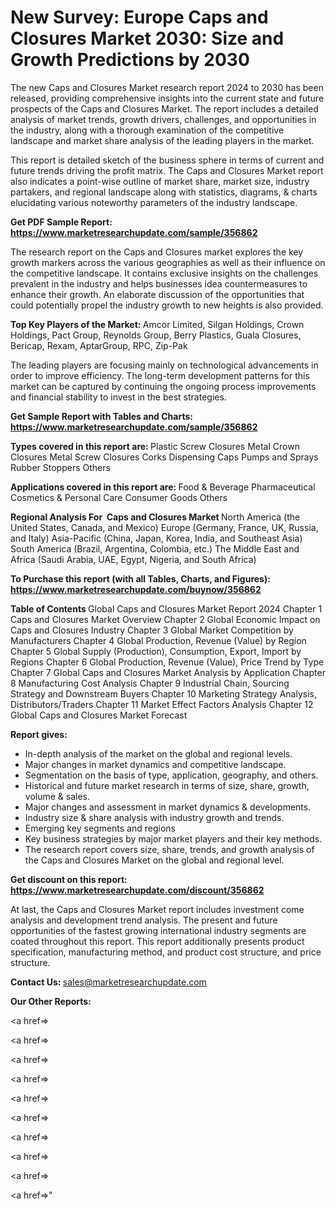 # New Survey: Europe Caps and Closures Market 2030: Size and Growth Predictions by 2030

The new Caps and Closures Market research report 2024 to 2030 has been released, providing comprehensive insights into the current state and future prospects of the Caps and Closures Market. The report includes a detailed analysis of market trends, growth drivers, challenges, and opportunities in the industry, along with a thorough examination of the competitive landscape and market share analysis of the leading players in the market.

This report is detailed sketch of the business sphere in terms of current and future trends driving the profit matrix. The Caps and Closures Market report also indicates a point-wise outline of market share, market size, industry partakers, and regional landscape along with statistics, diagrams, &amp; charts elucidating various noteworthy parameters of the industry landscape.

<strong><b>Get PDF Sample Report: <a href=https://www.marketresearchupdate.com/sample/356862>https://www.marketresearchupdate.com/sample/356862</a></b></strong>

The research report on the Caps and Closures market explores the key growth markers across the various geographies as well as their influence on the competitive landscape. It contains exclusive insights on the challenges prevalent in the industry and helps businesses idea countermeasures to enhance their growth. An elaborate discussion of the opportunities that could potentially propel the industry growth to new heights is also provided.

<strong><b>Top Key Players of the Market:
</b></strong>Amcor Limited, Silgan Holdings, Crown Holdings, Pact Group, Reynolds Group, Berry Plastics, Guala Closures, Bericap, Rexam, AptarGroup, RPC, Zip-Pak<strong><b>
</b></strong>

The leading players are focusing mainly on technological advancements in order to improve efficiency. The long-term development patterns for this market can be captured by continuing the ongoing process improvements and financial stability to invest in the best strategies.

<strong><b>Get Sample Report with Tables and Charts: <a href=https://www.marketresearchupdate.com/sample/356862>https://www.marketresearchupdate.com/sample/356862</a></b></strong>

<strong><b>Types covered in this report are:
</b></strong>Plastic Screw Closures
Metal Crown Closures
Metal Screw Closures
Corks
Dispensing Caps
Pumps and Sprays
Rubber Stoppers
Others<strong><b>
</b></strong>

<strong><b>Applications covered in this report are:
</b></strong>Food & Beverage
Pharmaceutical
Cosmetics & Personal Care
Consumer Goods
Others<strong><b>
</b></strong>

<strong><b>Regional Analysis For  Caps and Closures Market</b></strong><strong><b>
</b></strong>North America (the United States, Canada, and Mexico)
Europe (Germany, France, UK, Russia, and Italy)
Asia-Pacific (China, Japan, Korea, India, and Southeast Asia)
South America (Brazil, Argentina, Colombia, etc.)
The Middle East and Africa (Saudi Arabia, UAE, Egypt, Nigeria, and South Africa)

<strong><b>To Purchase this report (with all Tables, Charts, and Figures): <a href=https://www.marketresearchupdate.com/buynow/356862>https://www.marketresearchupdate.com/buynow/356862</a></b></strong>

<strong><b>Table of Contents</b></strong><strong><b>
</b></strong>Global Caps and Closures Market Report 2024
Chapter 1 Caps and Closures Market Overview
Chapter 2 Global Economic Impact on Caps and Closures Industry
Chapter 3 Global Market Competition by Manufacturers
Chapter 4 Global Production, Revenue (Value) by Region
Chapter 5 Global Supply (Production), Consumption, Export, Import by Regions
Chapter 6 Global Production, Revenue (Value), Price Trend by Type
Chapter 7 Global Caps and Closures Market Analysis by Application
Chapter 8 Manufacturing Cost Analysis
Chapter 9 Industrial Chain, Sourcing Strategy and Downstream Buyers
Chapter 10 Marketing Strategy Analysis, Distributors/Traders
Chapter 11 Market Effect Factors Analysis
Chapter 12 Global Caps and Closures Market Forecast

<strong><b>Report gives:</b></strong>

- In-depth analysis of the market on the global and regional levels.
- Major changes in market dynamics and competitive landscape.
- Segmentation on the basis of type, application, geography, and others.
- Historical and future market research in terms of size, share, growth, volume &amp; sales.
- Major changes and assessment in market dynamics &amp; developments.
- Industry size &amp; share analysis with industry growth and trends.
- Emerging key segments and regions
- Key business strategies by major market players and their key methods.
- The research report covers size, share, trends, and growth analysis of the Caps and Closures Market on the global and regional level.

<strong><b>Get discount on this report: <a href=https://www.marketresearchupdate.com/discount/356862>https://www.marketresearchupdate.com/discount/356862</a></b></strong>

At last, the Caps and Closures Market report includes investment come analysis and development trend analysis. The present and future opportunities of the fastest growing international industry segments are coated throughout this report. This report additionally presents product specification, manufacturing method, and product cost structure, and price structure.

<strong><b>Contact Us:
</b></strong>sales@marketresearchupdate.com

<strong>Our Other Reports:</strong>

<a href=></a>

<a href=></a>

<a href=></a>

<a href=></a>

<a href=></a>

<a href=></a>

<a href=></a>

<a href=></a>

<a href=></a>

<a href=></a>"
